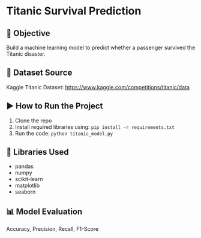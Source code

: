 # Titanic Survival Prediction

## 🎯 Objective
Build a machine learning model to predict whether a passenger survived the Titanic disaster.

## 📂 Dataset Source
Kaggle Titanic Dataset: https://www.kaggle.com/competitions/titanic/data

## ▶️ How to Run the Project
1. Clone the repo
2. Install required libraries using: `pip install -r requirements.txt`
3. Run the code: `python titanic_model.py`

## 🧰 Libraries Used
- pandas
- numpy
- scikit-learn
- matplotlib
- seaborn

## 📊 Model Evaluation
Accuracy, Precision, Recall, F1-Score
